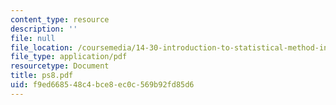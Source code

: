 ```yaml
---
content_type: resource
description: ''
file: null
file_location: /coursemedia/14-30-introduction-to-statistical-method-in-economics-spring-2006/f9ed668548c4bce8ec0c569b92fd85d6_ps8.pdf
file_type: application/pdf
resourcetype: Document
title: ps8.pdf
uid: f9ed6685-48c4-bce8-ec0c-569b92fd85d6
---
```

